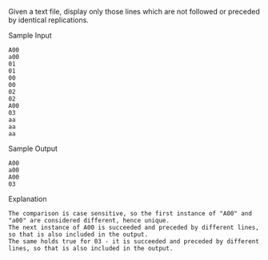 Given a text file, display only those lines which are not followed or preceded by identical replications.

Sample Input
```
A00
a00
01
01
00
00
02
02
A00
03
aa
aa
aa
```

Sample Output
```
A00
a00
A00
03
```

Explanation
```
The comparison is case sensitive, so the first instance of "A00" and "a00" are considered different, hence unique.
The next instance of A00 is succeeded and preceded by different lines, so that is also included in the output.
The same holds true for 03 - it is succeeded and preceded by different lines, so that is also included in the output.
```

